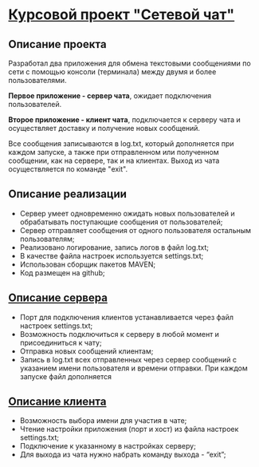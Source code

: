 # [Курсовой проект "Сетевой чат"](https://github.com/Evgeniy-Kirichenko/chat.git)

## Описание проекта

Разработал два приложения для обмена текстовыми сообщениями по сети с помощью консоли (терминала) между двумя и более пользователями.

**Первое приложение - сервер чата**, ожидает подключения пользователей. 

**Второе приложение - клиент чата**, подключается к серверу чата и осуществляет доставку и получение новых сообщений.

Все сообщения записываются в log.txt, который дополняется при каждом запуске, а также при отправленном или полученном сообщении, как на сервере, так и на клиентах. Выход из чата осуществляется по команде "exit".

## Описание реализации
- Сервер умеет одновременно ожидать новых пользователей и обрабатывать поступающие сообщения от пользователей;
- Сервер отправляет сообщения от одного пользователя остальным пользователям;
- Реализовано логирование, запись логов в файл log.txt;
- В качестве файла настроек используется settings.txt;
- Использован сборщик пакетов MAVEN;
- Код размещен на github;

## [Описание сервера](src/main/java/server)

- Порт для подключения клиентов устанавливается через файл настроек settings.txt;
- Возможность подключиться к серверу в любой момент и присоединиться к чату;
- Отправка новых сообщений клиентам;
- Запись в log.txt всех отправленных через сервер сообщений с указанием имени пользователя и времени отправки. При каждом запуске файл дополняется

## [Описание клиента](src/main/java/client)

- Возможность выбора имени для участия в чате;
- Чтение настройки приложения (порт и хост) из файла настроек settings.txt;
- Подключение к указанному в настройках серверу;
- Для выхода из чата нужно набрать команду выхода - “exit”;